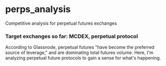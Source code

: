 # perps_analysis
Competitive analysis for perpetual futures exchanges

### Target exchanges so far: MCDEX, perpetual protocol

According to Glassnode, perpetual futures "have become the preferred source of leverage," and are dominating total futures volume. Here, I'm analyzing perpetual future protocols to gain a sense for what's happening.
